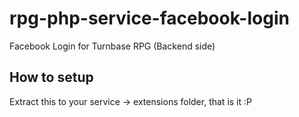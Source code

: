 # rpg-php-service-facebook-login
Facebook Login for Turnbase RPG (Backend side)

## How to setup
Extract this to your service → extensions folder, that is it :P